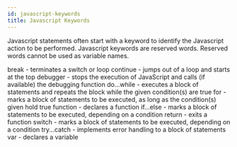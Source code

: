 ```yaml
---
id: javascript-keywords
title: Javascript Keywords
---
```


Javascript statements often start with a keyword to identify the Javascript action to be performed. Javascript keywords are reserved words. Reserved words cannot be used as variable names.

break - terminates a switch or loop
continue - jumps out of a loop and starts at the top
debugger - stops the execution of JavaScript and calls (if available) the debugging function
do...while - executes a block of statements and repeats the block while the given condition(s) are true
for - marks a block of statements to be executed, as long as the condition(s) given hold true
function - declares a function
if...else - marks a block of statements to be executed, depending on a condition
return - exits a function
switch - marks a block of statements to be executed, depending on a condition
try...catch - implements error handling to a block of statements
var - declares a variable
